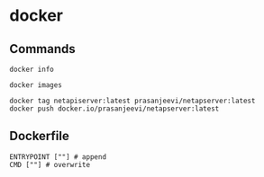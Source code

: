 # docker

## Commands
```
docker info

docker images

docker tag netapiserver:latest prasanjeevi/netapserver:latest
docker push docker.io/prasanjeevi/netapserver:latest
```
## Dockerfile
```
ENTRYPOINT [""] # append
CMD [""] # overwrite
